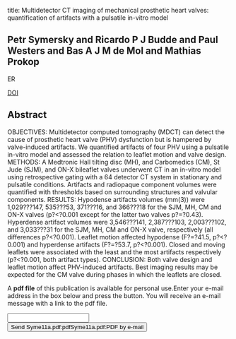 title: Multidetector CT imaging of mechanical prosthetic heart valves: quantification of artifacts with a pulsatile in-vitro model

## Petr Symersky and Ricardo P J Budde and Paul Westers and Bas A J M de Mol and Mathias Prokop
ER

<a href="https://doi.org/10.1007/s00330-011-2146-y">DOI</a>

## Abstract
OBJECTIVES: Multidetector computed tomography (MDCT) can detect the cause of prosthetic heart valve (PHV) dysfunction but is hampered by valve-induced artifacts. We quantified artifacts of four PHV using a pulsatile in-vitro model and assessed the relation to leaflet motion and valve design. METHODS: A Medtronic Hall tilting disc (MH), and Carbomedics (CM), St Jude (SJM), and ON-X bileaflet valves underwent CT in an in-vitro model using retrospective gating with a 64 detector CT system in stationary and pulsatile conditions. Artifacts and radiopaque component volumes were quantified with thresholds based on surrounding structures and valvular components. RESULTS: Hypodense artifacts volumes (mm(3)) were 1,029???147, 535???53, 371???16, and 366???18 for the SJM, MH, CM and ON-X valves (p?<?0.001 except for the latter two valves p?=?0.43). Hyperdense artifact volumes were 3,546???141, 2,387???103, 2,003???102, and 3,033???31 for the SJM, MH, CM and ON-X valve, respectively (all differences p?<?0.001). Leaflet motion affected hypodense (F?=?41.5, p?<?0.001) and hyperdense artifacts (F?=?53.7, p?<?0.001). Closed and moving leaflets were associated with the least and the most artifacts respectively (p?<?0.001, both artifact types). CONCLUSION: Both valve design and leaflet motion affect PHV-induced artifacts. Best imaging results may be expected for the CM valve during phases in which the leaflets are closed.

A <b>pdf file</b> of this publication is available for personal use.Enter your e-mail address in the box below and press the button. You will receive an e-mail message with a link to the pdf file.
<form action="sender.php">  <input type="text" name="email">  <input type="submit" value="Send Syme11a.pdf:pdfSyme11a.pdf:PDF by e-mail"></form>